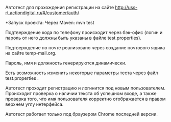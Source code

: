 Автотест для прохождения регистрации на сайте http://uss-rt.actiondigital.ru/#/customer/auth/

*Запуск проекта:
Через Maven: mvn test

Подтверждение кода по телефону происходит через бэк-офис (логин и пароль от него должны быть указаны в файле test.properties).

Подтверждение по почте реализовано через создание почтового ящика на сайте temp-mail.org.

Пароль, имя и должность генерируются динамически.

Есть возможность изменить некоторые параметры теста через файл test.properties .

Автотест проходит регистрацию и логинится под новым пользователем. Происходит проверка о наличии текста об успешном входе, а также проверка того, что имя пользователя корректно отображается в правом верхнем углу интерфейса.

Автотест работает только под браузером Chrome последней версии.